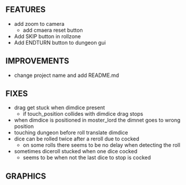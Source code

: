 ## FEATURES
- add zoom to camera
    - add cmaera reset button
- Add SKIP button in rollzone
- Add ENDTURN button to dungeon gui

## IMPROVEMENTS
- change project name and add README.md

## FIXES
- drag get stuck when dimdice present
    - if touch_position collides with dimdice drag stops
- when dimdice is positioned in moster_lord the dimnet goes to wrong position
- touching dungeon before roll translate dimdice
- dice can be rolled twice after a reroll due to cocked
    - on some rolls there seems to be no delay when detecting the roll
- sometimes diceroll stucked when one dice cocked
    - seems to be when not the last dice to stop is cocked

## GRAPHICS
